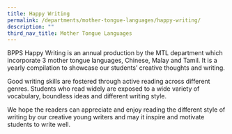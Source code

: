 ```yaml
---
title: Happy Writing
permalink: /departments/mother-tongue-languages/happy-writing/
description: ""
third_nav_title: Mother Tongue Languages
---
```

BPPS Happy Writing is an annual production by the MTL department which incorporate 3 mother tongue languages, Chinese, Malay and Tamil. It is a yearly compilation to showcase our students’ creative thoughts and writing.

Good writing skills are fostered through active reading across different genres. Students who read widely are exposed to a wide variety of vocabulary, boundless ideas and different writing style.

We hope the readers can appreciate and enjoy reading the different style of writing by our creative young writers and may it inspire and motivate students to write well. 